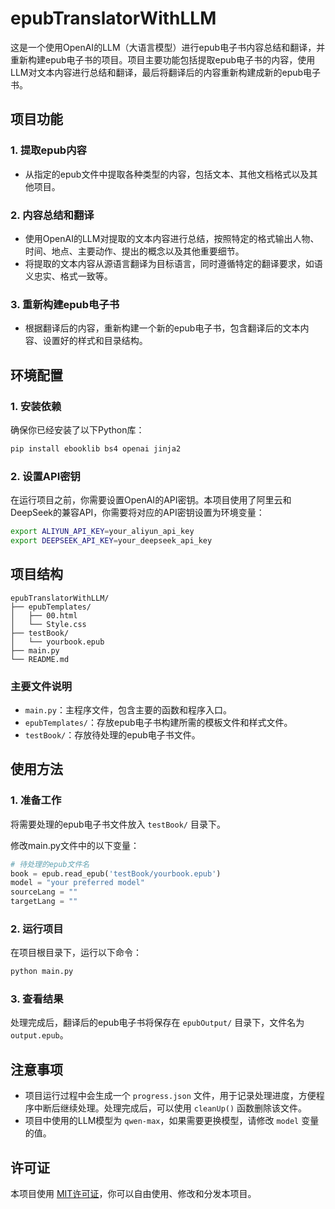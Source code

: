 # epubTranslatorWithLLM

这是一个使用OpenAI的LLM（大语言模型）进行epub电子书内容总结和翻译，并重新构建epub电子书的项目。项目主要功能包括提取epub电子书的内容，使用LLM对文本内容进行总结和翻译，最后将翻译后的内容重新构建成新的epub电子书。

## 项目功能

### 1. 提取epub内容
- 从指定的epub文件中提取各种类型的内容，包括文本、其他文档格式以及其他项目。

### 2. 内容总结和翻译
- 使用OpenAI的LLM对提取的文本内容进行总结，按照特定的格式输出人物、时间、地点、主要动作、提出的概念以及其他重要细节。
- 将提取的文本内容从源语言翻译为目标语言，同时遵循特定的翻译要求，如语义忠实、格式一致等。

### 3. 重新构建epub电子书
- 根据翻译后的内容，重新构建一个新的epub电子书，包含翻译后的文本内容、设置好的样式和目录结构。

## 环境配置

### 1. 安装依赖
确保你已经安装了以下Python库：
```bash
pip install ebooklib bs4 openai jinja2
```

### 2. 设置API密钥
在运行项目之前，你需要设置OpenAI的API密钥。本项目使用了阿里云和DeepSeek的兼容API，你需要将对应的API密钥设置为环境变量：
```bash
export ALIYUN_API_KEY=your_aliyun_api_key
export DEEPSEEK_API_KEY=your_deepseek_api_key
```

## 项目结构
```
epubTranslatorWithLLM/
├── epubTemplates/
│   ├── 00.html
│   └── Style.css
├── testBook/
│   └── yourbook.epub
├── main.py
└── README.md
```

### 主要文件说明
- `main.py`：主程序文件，包含主要的函数和程序入口。
- `epubTemplates/`：存放epub电子书构建所需的模板文件和样式文件。
- `testBook/`：存放待处理的epub电子书文件。

## 使用方法

### 1. 准备工作
将需要处理的epub电子书文件放入 `testBook/` 目录下。

修改main.py文件中的以下变量：
```python
# 待处理的epub文件名
book = epub.read_epub('testBook/yourbook.epub')
model = "your preferred model"
sourceLang = ""
targetLang = ""
```

### 2. 运行项目
在项目根目录下，运行以下命令：
```bash
python main.py
```

### 3. 查看结果
处理完成后，翻译后的epub电子书将保存在 `epubOutput/` 目录下，文件名为 `output.epub`。

## 注意事项
- 项目运行过程中会生成一个 `progress.json` 文件，用于记录处理进度，方便程序中断后继续处理。处理完成后，可以使用 `cleanUp()` 函数删除该文件。
- 项目中使用的LLM模型为 `qwen-max`，如果需要更换模型，请修改 `model` 变量的值。

## 许可证
本项目使用 [MIT许可证](https://opensource.org/licenses/MIT)，你可以自由使用、修改和分发本项目。